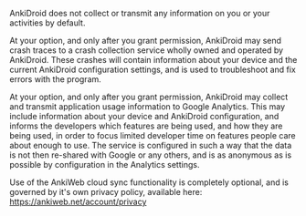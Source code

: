 
AnkiDroid does not collect or transmit any information on you or your activities by default.

At your option, and only after you grant permission, AnkiDroid may send crash traces to a crash collection service wholly owned and operated by AnkiDroid. These crashes will contain information about your device and the current AnkiDroid configuration settings, and is used to troubleshoot and fix errors with the program.

At your option, and only after you grant permission, AnkiDroid may collect and transmit application usage information to Google Analytics. This may include information about your device and AnkiDroid configuration, and informs the developers which features are being used, and how they are being used, in order to focus limited developer time on features people care about enough to use. The service is configured in such a way that the data is not then re-shared with Google or any others, and is as anonymous as is possible by configuration in the Analytics settings.

Use of the AnkiWeb cloud sync functionality is completely optional, and is governed by it's own privacy policy, available here: https://ankiweb.net/account/privacy